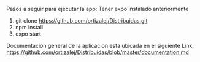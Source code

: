 Pasos a seguir para ejecutar la app:
Tener expo instalado anteriormente

1) git  clone https://github.com/ortizalej/Distribuidas.git
2) npm install 
3) expo start


Documentacion general de la aplicacion esta ubicada en el siguiente Link: https://github.com/ortizalej/Distribuidas/blob/master/documentation.md
